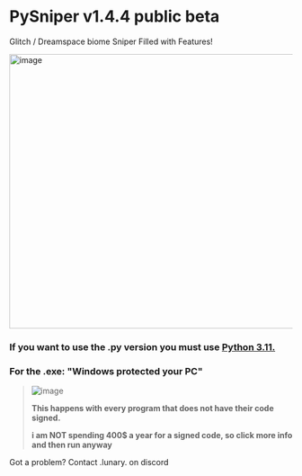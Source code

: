 # PySniper v1.4.4 public beta
Glitch / Dreamspace biome Sniper Filled with Features!


<img width="578" height="488" alt="image" src="https://github.com/user-attachments/assets/0f429a38-1a3d-46c4-8c9b-28062fe54bec" />


### If you want to use the .py version you must use [Python 3.11.](https://www.python.org/downloads/release/python-3110/)


### For the .exe: "Windows protected your PC"

> ![image](https://github.com/user-attachments/assets/a9c9524e-dde8-4047-bdcc-c8f8c6245126)
>
> **This happens with every program that does not have their code signed.**
>
> **i am **NOT** spending 400$ a year for a signed code, so click more info and then run anyway**


Got a problem? Contact .lunary. on discord
